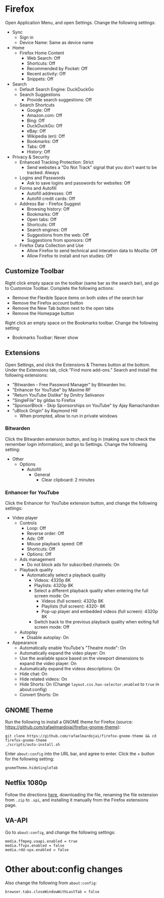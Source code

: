 # Firefox

Open Application Menu, and open Settings. Change the following settings:

- Sync
	- Sign in
	- Device Name: Same as device name
- Home
	- Firefox Home Content
		- Web Search: Off
		- Shortcuts: Off
		- Recommended by Pocket: Off
		- Recent activity: Off
		- Snippets: Off
- Search
	- Default Search Engine: DuckDuckGo
	- Search Suggestions
		- Provide search suggestions: Off
	- Search Shortcuts
		- Google: Off
		- Amazon.com: Off
		- Bing: Off
		- DuckDuckGo: Off
		- eBay: Off
		- Wikipedia (en): Off
		- Bookmarks: Off
		- Tabs: Off
		- History: Off
- Privacy & Security
	- Enhanced Tracking Protection: Strict
		- Send websites a "Do Not Track" signal that you don't want to be tracked: Always
	- Logins and Passwords
		- Ask to save logins and passwords for websites: Off
	- Forms and Autofill
		- Autofill addresses: Off
		- Autofill credit cards: Off
	- Address Bar - Firefox Suggest
		- Browsing history: Off
		- Bookmarks: Off
		- Open tabs: Off
		- Shortcuts: Off
		- Search engines: Off
		- Suggestions from the web: Off
		- Suggestions from sponsors: Off
	- Firefox Data Collection and Use
		- Allow Firefox to send technical and interation data to Mozilla: Off
		- Allow Firefox to install and run studies: Off

## Customize Toolbar

Right click empty space on the toolbar (same bar as the search bar), and go to Customize Toolbar. Complete the following actions:

- Remove the Flexible Space items on both sides of the search bar
- Remove the Firefox account button
- Remove the New Tab button next to the open tabs
- Remove the Homepage button

Right click an empty space on the Bookmarks toolbar. Change the following setting:

- Bookmarks Toolbar: Never show

## Extensions

Open Settings, and click the Extensions & Themes button at the bottom. Under the Extensions tab, click "Find more add-ons." Search and install the following extensions:

- "Bitwarden - Free Password Manager" by Bitwarden Inc.
- "Enhancer for YouTube" by Maxime RF
- "Return YouTube Dislike" by Dmitry Selivanov
- "SingleFile" by gildas to Firefox
- "SponsorBlock - Skip Sponsorships on YouTube" by Ajay Ramachandran
- "uBlock Origin" by Raymond Hill
	- When prompted, allow to run in private windows

### Bitwarden

Click the Bitwarden extension button, and log in (making sure to check the remember login information), and go to Settings. Change the following setting:

- Other
	- Options
		- Autofill
			- General
				- Clear clipboard: 2 minutes

### Enhancer for YouTube

Click the Enhancer for YouTube extension button, and change the following settings:

- Video player
	- Controls
		- Loop: Off
		- Reverse order: Off
		- Ads: Off
		- Mouse playback speed: Off
		- Shortcuts: Off
		- Options: Off
    - Ads management
      - Do not block ads for subscribed channels: On
	- Playback quality
		- Automatically select a playback quality
			- Videos: 4320p 8K
			- Playlists: 4320p 8K
			- Select a different playback quality when entering the full screen mode: On
				- Videos (full screen): 4320p 8K
				- Playlists (full screen): 4320- 8K
				- Pop-up player and embedded videos (full screen): 4320p 8K
			- Switch back to the previous playback quality when exiting full screen mode: Off
	- Autoplay
		- Disable autoplay: On
- Appearance
  - Automatically enable YouTube's "Theatre mode": On
  - Automatically expand the video player: On
  - Use the available space based on the viewport dimensions to expand the video player: On
  - Automatically expand the videos descriptions: On
  - Hide chat: On
  - Hide related videos: On
  - Hide Shorts: On (Change `layout.css.has-selector.enabled` to `true` in about:config)
  - Convert Shorts: On

## GNOME Theme

Run the following to install a GNOME theme for Firefox (source: https://github.com/rafaelmardojai/firefox-gnome-theme):

```
git clone https://github.com/rafaelmardojai/firefox-gnome-theme && cd firefox-gnome-theme
./scripts/auto-install.sh
```

Enter `about:config` into the URL bar, and agree to enter. Click the + button for the following setting:

```
gnomeTheme.hideSingleTab
```

## Netflix 1080p

Follow the directions [here](https://github.com/vladikoff/netflix-1080p-firefox/issues/63#issuecomment-1470154520), downloading the file, renaming the file extension from `.zip` to `.xpi`, and installing it manually from the Firefox extensions page.

## VA-API

Go to `about:config`, and change the following settings:

```
media.ffmpeg.vaapi.enabled = true
media.ffvpx.enabled = false
media.rdd-vpx.enabled = false
```

# Other about:config changes

Also change the following from `about:config`:

```
browser.tabs.closeWindowWithLastTab = false
```
